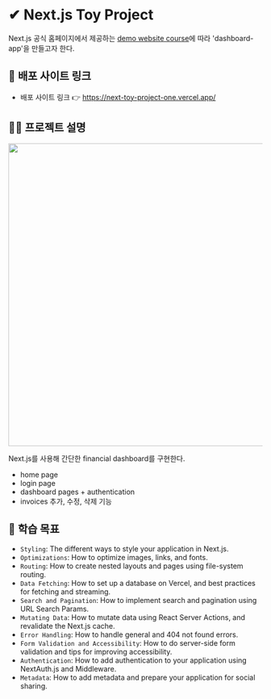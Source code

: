 # ✔ Next.js Toy Project

Next.js 공식 홈페이지에서 제공하는 [demo website course](https://nextjs.org/learn)에 따라 'dashboard-app'을 만들고자 한다.

## 🔗 배포 사이트 링크

- 배포 사이트 링크 👉 <https://next-toy-project-one.vercel.app/>

## 💁‍♂️ 프로젝트 설명

<img src='./assets/next-dashboard.avif' width='600px'/>

Next.js를 사용해 간단한 financial dashboard를 구현한다.

- home page
- login page
- dashboard pages + authentication
- invoices 추가, 수정, 삭제 기능

## 🎯 학습 목표

- `Styling`: The different ways to style your application in Next.js.
- `Optimizations`: How to optimize images, links, and fonts.
- `Routing`: How to create nested layouts and pages using file-system routing.
- `Data Fetching`: How to set up a database on Vercel, and best practices for fetching and streaming.
- `Search and Pagination`: How to implement search and pagination using URL Search Params.
- `Mutating Data`: How to mutate data using React Server Actions, and revalidate the Next.js cache.
- `Error Handling`: How to handle general and 404 not found errors.
- `Form Validation and Accessibility`: How to do server-side form validation and tips for improving accessibility.
- `Authentication`: How to add authentication to your application using NextAuth.js and Middleware.
- `Metadata`: How to add metadata and prepare your application for social sharing.
